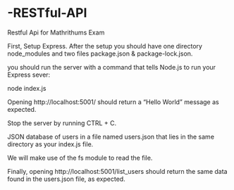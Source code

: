 # -RESTful-API
Restful Api for Mathrithums Exam



First, Setup Express. After the setup you should have one directory node_modules and two files package.json & package-lock.json.

you should run the server with a command that tells Node.js to run your Express sever:

node index.js

Opening http://localhost:5001/ should return a “Hello World” message as expected.

Stop the server by running CTRL + C.

 JSON database of users in a file named users.json that lies in the same directory as your index.js file.
 
 We will make use of the fs module to read the file.
 
 Finally, opening http://localhost:5001/list_users should return the same data found in the users.json file, as expected.


 
 
 
 
 
 



